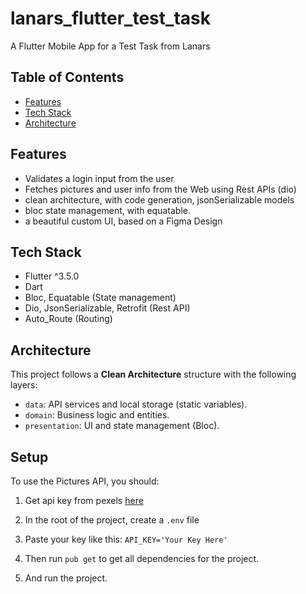 # lanars_flutter_test_task
A Flutter Mobile App for a Test Task from Lanars

## Table of Contents
- [Features](#features)
- [Tech Stack](#tech-stack)
- [Architecture](#architecture)


## Features
- Validates a login input from the user
- Fetches pictures and user info from the Web using Rest APIs (dio)
- clean architecture, with code generation, jsonSerializable models
- bloc state management, with equatable.
- a beautiful custom UI, based on a Figma Design

## Tech Stack
- Flutter ^3.5.0
- Dart
- Bloc, Equatable (State management)
- Dio, JsonSerializable, Retrofit (Rest API)
- Auto_Route (Routing)

## Architecture
This project follows a **Clean Architecture** structure with the following layers:
- `data`: API services and local storage (static variables).
- `domain`: Business logic and entities.
- `presentation`: UI and state management (Bloc).

## Setup
To use the Pictures API, you should:
1. Get api key from pexels [here](https://www.pexels.com/api/key/)

2. In the root of the project, create a `.env` file

3. Paste your key like this: `API_KEY='Your Key Here'`

4. Then run `pub get` to get all dependencies for the project.

5. And run the project.